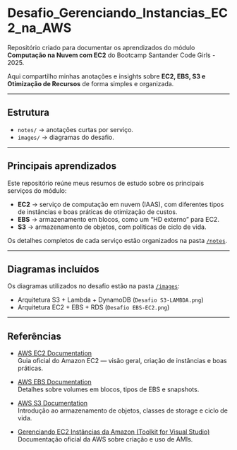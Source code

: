 # Desafio_Gerenciando_Instancias_EC2_na_AWS

Repositório criado para documentar os aprendizados do módulo **Computação na Nuvem com EC2** do Bootcamp Santander Code Girls - 2025.

Aqui compartilho minhas anotações e insights sobre **EC2, EBS, S3 e Otimização de Recursos** de forma simples e organizada.

---

## Estrutura
- `notes/` → anotações curtas por serviço.
- `images/` → diagramas do desafio.

---

## Principais aprendizados

Este repositório reúne meus resumos de estudo sobre os principais serviços do módulo:

- **EC2** → serviço de computação em nuvem (IAAS), com diferentes tipos de instâncias e boas práticas de otimização de custos.  
- **EBS** → armazenamento em blocos, como um “HD externo” para EC2.  
- **S3** → armazenamento de objetos, com políticas de ciclo de vida.  

Os detalhes completos de cada serviço estão organizados na pasta [`/notes`](./notes).

---

## Diagramas incluídos
Os diagramas utilizados no desafio estão na pasta [`/images`](./images):

- Arquitetura S3 + Lambda + DynamoDB (`Desafio S3-LAMBDA.png`)
- Arquitetura EC2 + EBS + RDS (`Desafio EBS-EC2.png`)

---

## Referências

- [AWS EC2 Documentation](https://docs.aws.amazon.com/ec2/)  
  Guia oficial do Amazon EC2 — visão geral, criação de instâncias e boas práticas.

- [AWS EBS Documentation](https://docs.aws.amazon.com/ebs/)  
  Detalhes sobre volumes em blocos, tipos de EBS e snapshots.

- [AWS S3 Documentation](https://aws.amazon.com/s3/)  
  Introdução ao armazenamento de objetos, classes de storage e ciclo de vida.

- [Gerenciando EC2 Instâncias da Amazon (Toolkit for Visual Studio)](https://docs.aws.amazon.com/pt_br/toolkit-for-visual-studio/latest/user-guide/tkv-ec2-ami.html)  
  Documentação oficial da AWS sobre criação e uso de AMIs.

